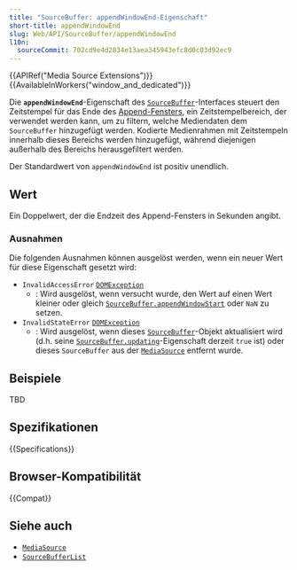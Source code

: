 ```yaml
---
title: "SourceBuffer: appendWindowEnd-Eigenschaft"
short-title: appendWindowEnd
slug: Web/API/SourceBuffer/appendWindowEnd
l10n:
  sourceCommit: 702cd9e4d2834e13aea345943efc8d0c03d92ec9
---
```


{{APIRef("Media Source Extensions")}}{{AvailableInWorkers("window_and_dedicated")}}

Die **`appendWindowEnd`**-Eigenschaft des [`SourceBuffer`](/de/docs/Web/API/SourceBuffer)-Interfaces steuert den Zeitstempel für das Ende des [Append-Fensters](https://w3c.github.io/media-source/#append-window), ein Zeitstempelbereich, der verwendet werden kann, um zu filtern, welche Mediendaten dem `SourceBuffer` hinzugefügt werden. Kodierte Medienrahmen mit Zeitstempeln innerhalb dieses Bereichs werden hinzugefügt, während diejenigen außerhalb des Bereichs herausgefiltert werden.

Der Standardwert von `appendWindowEnd` ist positiv unendlich.

## Wert

Ein Doppelwert, der die Endzeit des Append-Fensters in Sekunden angibt.

### Ausnahmen

Die folgenden Ausnahmen können ausgelöst werden, wenn ein neuer Wert für diese Eigenschaft gesetzt wird:

- `InvalidAccessError` [`DOMException`](/de/docs/Web/API/DOMException)
  - : Wird ausgelöst, wenn versucht wurde, den Wert auf einen Wert kleiner oder gleich [`SourceBuffer.appendWindowStart`](/de/docs/Web/API/SourceBuffer/appendWindowStart) oder `NaN` zu setzen.
- `InvalidStateError` [`DOMException`](/de/docs/Web/API/DOMException)
  - : Wird ausgelöst, wenn dieses [`SourceBuffer`](/de/docs/Web/API/SourceBuffer)-Objekt aktualisiert wird (d.h. seine [`SourceBuffer.updating`](/de/docs/Web/API/SourceBuffer/updating)-Eigenschaft derzeit `true` ist) oder dieses `SourceBuffer` aus der [`MediaSource`](/de/docs/Web/API/MediaSource) entfernt wurde.

## Beispiele

TBD

## Spezifikationen

{{Specifications}}

## Browser-Kompatibilität

{{Compat}}

## Siehe auch

- [`MediaSource`](/de/docs/Web/API/MediaSource)
- [`SourceBufferList`](/de/docs/Web/API/SourceBufferList)
